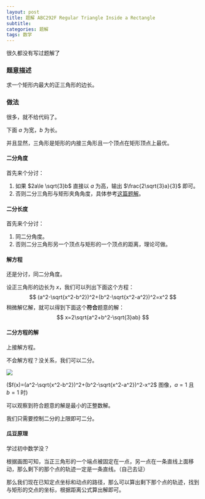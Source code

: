 ```yaml
---
layout: post
title: 题解 ABC292F Regular Triangle Inside a Rectangle
subtitle:
categories: 题解
tags: 数学
---
```


<span class="heimu" title="你知道的太多了">很久都没有写过题解了</span>

### 题意描述

求一个矩形内最大的正三角形的边长。

### 做法

很多，就不给代码了。

下面 $a$ 为宽，$b$ 为长。

并且显然，三角形是矩形的内接三角形且一个顶点在矩形顶点上最优。

#### 二分角度

首先来个分讨：

1. 如果 $2a\le \sqrt{3}b$  直接以 $a$ 为高，输出 $\frac{2\sqrt{3}a}{3}$ 即可。
2. 否则二分三角形与矩形夹角角度，具体参考[这篇题解](https://atcoder.jp/contests/abc292/editorial/5917)。

#### 二分长度

首先来个分讨：

1. 同二分角度。
2. 否则二分三角形另一个顶点与矩形的一个顶点的距离，理论可做。

#### 解方程

还是分讨，同二分角度。

设正三角形的边长为 $x$，我们可以列出下面这个方程：
$$
(a^2-\sqrt{x^2-b^2})^2+(b^2-\sqrt{x^2-a^2})^2=x^2
$$
稍微解亿解，就可以得到下面这个**符合**题意的解：
$$
x=2\sqrt{a^2+b^2-\sqrt{3}ab}
$$

#### 二分方程的解

上接解方程。

不会解方程？没关系，我们可以二分。

![](https://api.yimian.xyz/img/?path=imgbed/img_91a49b2_886x649_8_null_normal.jpeg)

($f(x)=(a^2-\sqrt{x^2-b^2})^2+(b^2-\sqrt{x^2-a^2})^2-x^2$ 图像，$a=1$ 且 $b=1$ 时)

可以观察到符合题意的解是最小的正整数解。

我们只需要控制二分的上限即可二分。

#### 瓜豆原理

学过初中数学没？

根据画图可知，当正三角形的一个端点被固定在一点，另一点在一条直线上面移动，那么剩下的那个点的轨迹一定是一条直线。（自己去证）

那么我们现在已知定点坐标和动点的路径，那么可以算出剩下那个点的轨迹，找到与矩形的交点的坐标，根据距离公式算出解即可。
